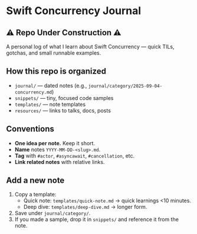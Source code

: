 # Swift Concurrency Journal

## ⚠️ Repo Under Construction ⚠️ 

A personal log of what I learn about Swift Concurrency — quick TILs, gotchas, and small runnable examples.

## How this repo is organized
- `journal/` — dated notes (e.g., `journal/category/2025-09-04-concurrency.md`)
- `snippets/` — tiny, focused code samples 
- `templates/` — note templates
- `resources/` — links to talks, docs, posts

## Conventions
- **One idea per note.** Keep it short.
- **Name** notes `YYYY-MM-DD-<slug>.md`.
- **Tag** with `#actor`, `#asyncawait`, `#cancellation`, etc.
- **Link related notes** with relative links.

## Add a new note
1. Copy a template:
   - Quick note: `templates/quick-note.md` → quick learnings <10 minutes.
   - Deep dive: `templates/deep-dive.md` → longer form.
2. Save under `journal/category/`.
3. If you made a sample, drop it in `snippets/` and reference it from the note.
